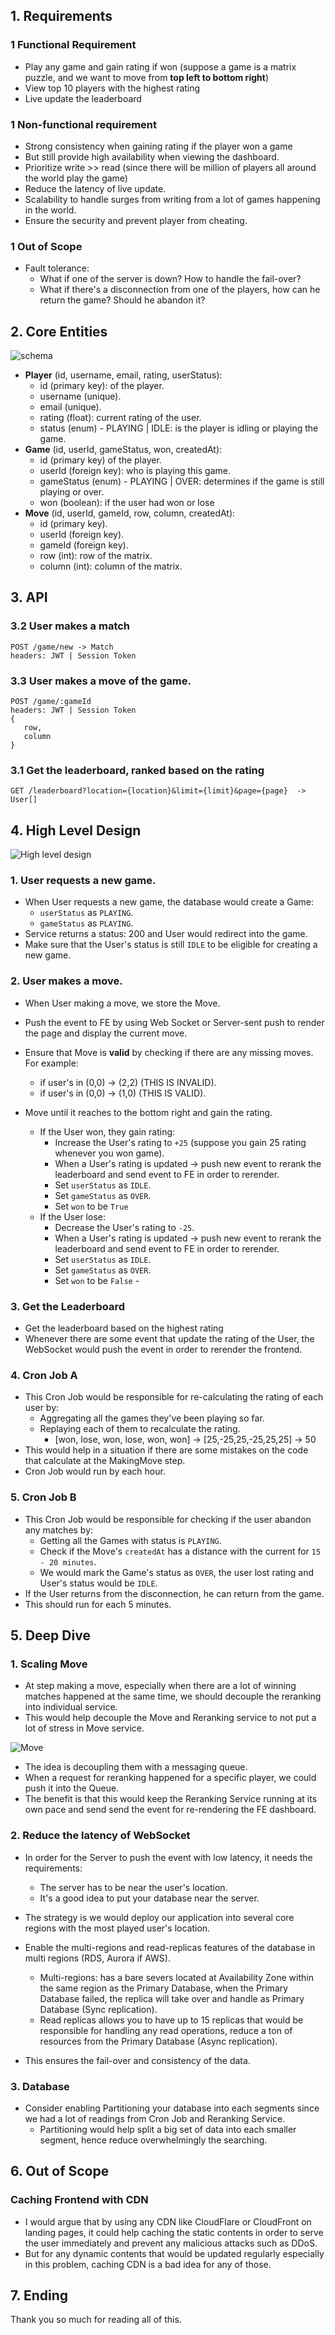 ## 1. Requirements

### 1 Functional Requirement

- Play any game and gain rating if won (suppose a game is a matrix puzzle, and we want to move from **top left to bottom right**)
- View top 10 players with the highest rating
- Live update the leaderboard

### 1 Non-functional requirement

- Strong consistency when gaining rating if the player won a game
- But still provide high availability when viewing the dashboard.
- Prioritize write >> read (since there will be million of players all around the world play the game)
- Reduce the latency of live update. 
- Scalability to handle surges from writing from a lot of games happening in the world.
- Ensure the security and prevent player from cheating.

### 1 Out of Scope

- Fault tolerance:
  - What if one of the server is down? How to handle the fail-over?
  - What if there's a disconnection from one of the players, how can he return the game? Should he abandon it?

## 2. Core Entities

![schema](./assets/schema.png)

- **Player** (id, username, email, rating, userStatus):
  - id (primary key): of the player.
  - username (unique).
  - email (unique).
  - rating (float): current rating of the user.
  - status (enum) - PLAYING | IDLE: is the player is idling or playing the game.
- **Game** (id, userId, gameStatus, won, createdAt):
  - id (primary key) of the player.
  - userId (foreign key): who is playing this game.
  - gameStatus (enum) - PLAYING | OVER: determines if the game is still playing or over.
  - won (boolean): if the user had won or lose
- **Move** (id, userId, gameId, row, column, createdAt):
  - id (primary key).
  - userId (foreign key).
  - gameId (foreign key).
  - row (int): row of the matrix.
  - column (int): column of the matrix.

## 3. API

### 3.2 User makes a match

```http request
POST /game/new -> Match
headers: JWT | Session Token
```

### 3.3 User makes a move of the game. 

```http request
POST /game/:gameId
headers: JWT | Session Token
{
   row,
   column
}
```

### 3.1 Get the leaderboard, ranked based on the rating

```http request
GET /leaderboard?location={location}&limit={limit}&page={page}  -> User[]
```

## 4. High Level Design

![High level design](./assets/high-level-design.png)

### 1. User requests a new game.

- When User requests a new game, the database would create a Game:
  - `userStatus` as `PLAYING`.
  - `gameStatus` as `PLAYING`.
- Service returns a status: 200 and User would redirect into the game.
- Make sure that the User's status is still `IDLE` to be eligible for creating a new game.

### 2. User makes a move.

- When User making a move, we store the Move.
- Push the event to FE by using Web Socket or Server-sent push to render the page and display the current move.
- Ensure that Move is **valid** by checking if there are any missing moves. For example:
  - if user's in (0,0) -> (2,2) (THIS IS INVALID).
  - if user's in (0,0) -> (1,0) (THIS IS VALID).


- Move until it reaches to the bottom right and gain the rating.
  - If the User won, they gain rating:
    - Increase the User's rating to `+25` (suppose you gain 25 rating whenever you won game).
    - When a User's rating is updated -> push new event to rerank the leaderboard and send event to FE in order to rerender.
    - Set `userStatus` as `IDLE`.
    - Set `gameStatus` as `OVER`.
    - Set `won` to be `True`
  - If the User lose:
    - Decrease the User's rating to `-25`.
    - When a User's rating is updated -> push new event to rerank the leaderboard and send event to FE in order to rerender.
    - Set `userStatus` as `IDLE`.
    - Set `gameStatus` as `OVER`.
    - Set `won` to be `False` - 

### 3. Get the Leaderboard

- Get the leaderboard based on the highest rating
- Whenever there are some event that update the rating of the User, the WebSocket would push the event in order to rerender the frontend.

### 4. Cron Job A

- This Cron Job would be responsible for re-calculating the rating of each user by:
  - Aggregating all the games they've been playing so far.
  - Replaying each of them to recalculate the rating. 
    - [won, lose, won, lose, won, won] -> [25,-25,25,-25,25,25] -> 50
- This would help in a situation if there are some mistakes on the code that calculate at the MakingMove step.
- Cron Job would run by each hour.

### 5. Cron Job B

- This Cron Job would be responsible for checking if the user abandon any matches by:
  - Getting all the Games with status is `PLAYING`.
  - Check if the Move's `createdAt` has a distance with the current for `15 - 20 minutes`.
  - We would mark the Game's status as `OVER`, the user lost rating and User's status would be `IDLE`.
- If the User returns from the disconnection, he can return from the game.
- This should run for each 5 minutes.

## 5. Deep Dive

### 1. Scaling Move

- At step making a move, especially when there are a lot of winning matches happened at the same time, we should decouple the reranking into individual service.
- This would help decouple the Move and Reranking service to not put a lot of stress in Move service.

![Move](./assets/move.png)

- The idea is decoupling them with a messaging queue.
- When a request for reranking happened for a specific player, we could push it into the Queue.
- The benefit is that this would keep the Reranking Service running at its own pace and send send the event for re-rendering the FE dashboard.

### 2. Reduce the latency of WebSocket 

- In order for the Server to push the event with low latency, it needs the requirements:
  - The server has to be near the user's location.
  - It's a good idea to put your database near the server. 

- The strategy is we would deploy our application into several core regions with the most played user's location.
- Enable the multi-regions and read-replicas features of the database in multi regions (RDS, Aurora if AWS).
  - Multi-regions: has a bare severs located at Availability Zone within the same region as the Primary Database, when the Primary Database failed, the replica will take over and handle as Primary Database (Sync replication).
  - Read replicas allows you to have up to 15 replicas that would be responsible for handling any read operations, reduce a ton of resources from the Primary Database (Async replication).
- This ensures the fail-over and consistency of the data.

### 3. Database

- Consider enabling Partitioning your database into each segments since we had a lot of readings from Cron Job and Reranking Service. 
  - Partitioning would help split a big set of data into each smaller segment, hence reduce overwhelmingly the searching.

## 6. Out of Scope

### Caching Frontend with CDN

- I would argue that by using any CDN like CloudFlare or CloudFront on landing pages, it could help caching the static contents in order to serve the user immediately and prevent any malicious attacks such as DDoS.
- But for any dynamic contents that would be updated regularly especially in this problem, caching CDN is a bad idea for any of those.



## 7. Ending

Thank you so much for reading all of this.